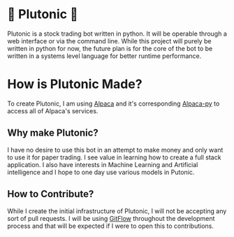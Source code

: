 # 🌌 Plutonic 🌌

Plutonic is a stock trading bot written in python. It will be operable through a web interface or via the command line. While this project will purely be written in python for now, the future plan is for the core of the bot to be written in a systems level language for better runtime performance.

# How is Plutonic Made?

To create Plutonic, I am using [Alpaca](https://alpaca.markets/) and it's corresponding [Alpaca-py](https://alpaca.markets/docs/python-sdk/index.html) to access all of Alpaca's services.

## Why make Plutonic?

I have no desire to use this bot in an attempt to make money and only want to use it for paper trading. I see value in learning how to create a full stack application. I also have interests in Machine Learning and Artificial intelligence and I hope to one day use various models in Putonic.

## How to Contribute?

While I create the initial infrastructure of Plutonic, I will not be accepting any sort of pull requests. I will be using [GitFlow](https://www.atlassian.com/git/tutorials/comparing-workflows/gitflow-workflow#:~:text=What%20is%20Gitflow%3F,lived%20branches%20and%20larger%20commits.) throughout the development process and that will be expected if I were to open this to contributions.
